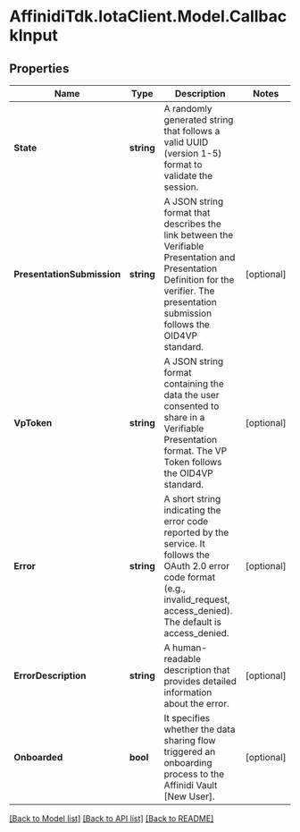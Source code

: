 # AffinidiTdk.IotaClient.Model.CallbackInput

## Properties

Name | Type | Description | Notes
------------ | ------------- | ------------- | -------------
**State** | **string** | A randomly generated string that follows a valid UUID (version 1-5) format to validate the session. | 
**PresentationSubmission** | **string** | A JSON string format that describes the link between the Verifiable Presentation and Presentation Definition for the verifier. The presentation submission follows the OID4VP standard. | [optional] 
**VpToken** | **string** | A JSON string format containing the data the user consented to share in a Verifiable Presentation format. The VP Token follows the OID4VP standard. | [optional] 
**Error** | **string** | A short string indicating the error code reported by the service. It follows the OAuth 2.0 error code format (e.g., invalid_request, access_denied). The default is access_denied. | [optional] 
**ErrorDescription** | **string** | A human-readable description that provides detailed information about the error. | [optional] 
**Onboarded** | **bool** | It specifies whether the data sharing flow triggered an onboarding process to the Affinidi Vault [New User]. | [optional] 

[[Back to Model list]](../README.md#documentation-for-models) [[Back to API list]](../README.md#documentation-for-api-endpoints) [[Back to README]](../README.md)

